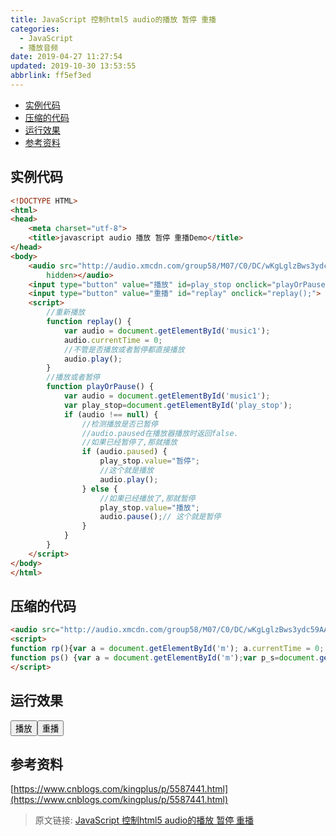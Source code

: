 ```yaml
---
title: JavaScript 控制html5 audio的播放 暂停 重播
categories: 
  - JavaScript
  - 播放音频
date: 2019-04-27 11:27:54
updated: 2019-10-30 13:53:55
abbrlink: ff5ef3ed
---
```

- [实例代码](/blog/html/ff5ef3ed/#实例代码)
- [压缩的代码](/blog/html/ff5ef3ed/#压缩的代码)
- [运行效果](/blog/html/ff5ef3ed/#运行效果)
- [参考资料](/blog/html/ff5ef3ed/#参考资料)

<!--more-->
<script src="https://cdn.bootcss.com/jquery/3.4.0/jquery.slim.min.js"></script>
<script>$(document).ready(function () {$(".post-body > ul:nth-child(1)").hide();});</script>

<!--end-->
## 实例代码 ##
```html
<!DOCTYPE HTML>
<html>
<head>
    <meta charset="utf-8">
    <title>javascript audio 播放 暂停 重播Demo</title>
</head>
<body> 
    <audio src="http://audio.xmcdn.com/group58/M07/C0/DC/wKgLglzBws3ydc59AAQFZSpj3Eo398.m4a" controls="controls" preload id="music1"
        hidden></audio>
	<input type="button" value="播放" id=play_stop onclick="playOrPause();">
    <input type="button" value="重播" id="replay" onclick="replay();">
    <script>
		//重新播放
        function replay() {
            var audio = document.getElementById('music1');
            audio.currentTime = 0;
			//不管是否播放或者暂停都直接播放
			audio.play();
        }
		//播放或者暂停
        function playOrPause() {
            var audio = document.getElementById('music1');
			var play_stop=document.getElementById('play_stop');
            if (audio !== null) {
                //检测播放是否已暂停
				//audio.paused在播放器播放时返回false.
                //如果已经暂停了,那就播放
                if (audio.paused) {
					play_stop.value="暂停";
					//这个就是播放
                    audio.play();
                } else {
                    //如果已经播放了,那就暂停
					play_stop.value="播放";
                    audio.pause();// 这个就是暂停
                }
            }
        }
    </script>
</body>
</html>
```
## 压缩的代码 ##
```html
<audio src="http://audio.xmcdn.com/group58/M07/C0/DC/wKgLglzBws3ydc59AAQFZSpj3Eo398.m4a" controls="controls" preload id="m" hidden></audio><input type="button" value="播放" id=p_s onclick="ps();"><input type="button" value="重播" id="rp" onclick="rp();">
<script>
function rp(){var a = document.getElementById('m'); a.currentTime = 0; a.play();}
function ps() {var a = document.getElementById('m');var p_s=document.getElementById('p_s');if (a !== null) {if (a.paused) {p_s.value="暂停";a.play();} else {p_s.value="播放";a.pause();}}}
</script>
```
## 运行效果 ##

<audio src="http://audio.xmcdn.com/group58/M07/C0/DC/wKgLglzBws3ydc59AAQFZSpj3Eo398.m4a" controls="controls" preload id="m" hidden></audio><input type="button" value="播放" id=p_s onclick="ps();"><input type="button" value="重播" id="rp" onclick="rp();">
<script>
function rp(){var a = document.getElementById('m'); a.currentTime = 0; a.play();}
function ps() {var a = document.getElementById('m');var p_s=document.getElementById('p_s');if (a !== null) {if (a.paused) {p_s.value="暂停";a.play();} else {p_s.value="播放";a.pause();}}}
</script>

## 参考资料 ##
[https://www.cnblogs.com/kingplus/p/5587441.html](https://www.cnblogs.com/kingplus/p/5587441.html)

>原文链接: [JavaScript 控制html5 audio的播放 暂停 重播](https://lanlan2017.github.io/blog/ff5ef3ed/)
